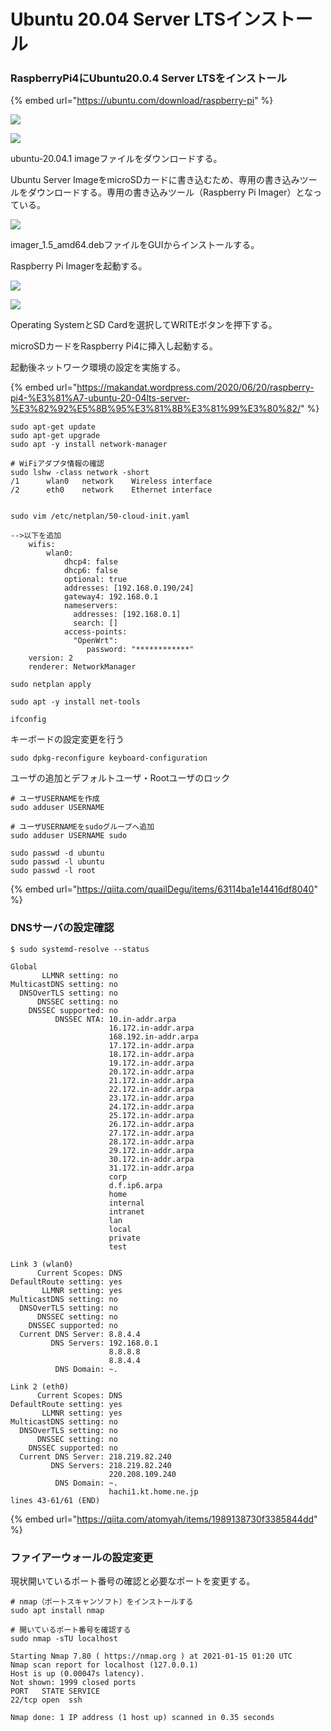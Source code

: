 # Ubuntu 20.04 Server LTSインストール

### RaspberryPi4にUbuntu20.0.4 Server LTSをインストール

{% embed url="https://ubuntu.com/download/raspberry-pi" %}

![](.gitbook/assets/image%20%2810%29.png)

![](.gitbook/assets/image%20%2815%29.png)

ubuntu-20.04.1 imageファイルをダウンロードする。



Ubuntu Server ImageをmicroSDカードに書き込むため、専用の書き込みツールをダウンロードする。専用の書き込みツール（Raspberry Pi Imager）となっている。

![](.gitbook/assets/image%20%2814%29.png)

imager\_1.5\_amd64.debファイルをGUIからインストールする。

Raspberry Pi Imagerを起動する。

![](.gitbook/assets/image%20%2816%29.png)

![](.gitbook/assets/image%20%2811%29.png)

Operating SystemとSD Cardを選択してWRITEボタンを押下する。



microSDカードをRaspberry Pi4に挿入し起動する。

起動後ネットワーク環境の設定を実施する。

{% embed url="https://makandat.wordpress.com/2020/06/20/raspberry-pi4-%E3%81%A7-ubuntu-20-04lts-server-%E3%82%92%E5%8B%95%E3%81%8B%E3%81%99%E3%80%82/" %}

```text
sudo apt-get update
sudo apt-get upgrade
sudo apt -y install network-manager

# WiFiアダプタ情報の確認
sudo lshw -class network -short
/1      wlan0   network    Wireless interface
/2      eth0    network    Ethernet interface


sudo vim /etc/netplan/50-cloud-init.yaml

-->以下を追加
    wifis:
        wlan0:
            dhcp4: false
            dhcp6: false
            optional: true
            addresses: [192.168.0.190/24]
            gateway4: 192.168.0.1
            nameservers:
              addresses: [192.168.0.1]
              search: []
            access-points:
              "OpenWrt":
                 password: "************"
    version: 2
    renderer: NetworkManager

sudo netplan apply

sudo apt -y install net-tools

ifconfig

```



キーボードの設定変更を行う

```text
sudo dpkg-reconfigure keyboard-configuration

```



ユーザの追加とデフォルトユーザ・Rootユーザのロック

```text
# ユーザUSERNAMEを作成
sudo adduser USERNAME

# ユーザUSERNAMEをsudoグループへ追加
sudo adduser USERNAME sudo

sudo passwd -d ubuntu
sudo passwd -l ubuntu
sudo passwd -l root
```

{% embed url="https://qiita.com/quailDegu/items/63114ba1e14416df8040" %}



### DNSサーバの設定確認

```text
$ sudo systemd-resolve --status

Global
       LLMNR setting: no                  
MulticastDNS setting: no                  
  DNSOverTLS setting: no                  
      DNSSEC setting: no                  
    DNSSEC supported: no                  
          DNSSEC NTA: 10.in-addr.arpa     
                      16.172.in-addr.arpa 
                      168.192.in-addr.arpa
                      17.172.in-addr.arpa 
                      18.172.in-addr.arpa 
                      19.172.in-addr.arpa 
                      20.172.in-addr.arpa 
                      21.172.in-addr.arpa 
                      22.172.in-addr.arpa 
                      23.172.in-addr.arpa 
                      24.172.in-addr.arpa 
                      25.172.in-addr.arpa 
                      26.172.in-addr.arpa 
                      27.172.in-addr.arpa 
                      28.172.in-addr.arpa 
                      29.172.in-addr.arpa 
                      30.172.in-addr.arpa 
                      31.172.in-addr.arpa 
                      corp                
                      d.f.ip6.arpa        
                      home                
                      internal            
                      intranet            
                      lan                 
                      local               
                      private             
                      test                

Link 3 (wlan0)
      Current Scopes: DNS        
DefaultRoute setting: yes        
       LLMNR setting: yes        
MulticastDNS setting: no         
  DNSOverTLS setting: no         
      DNSSEC setting: no         
    DNSSEC supported: no         
  Current DNS Server: 8.8.4.4    
         DNS Servers: 192.168.0.1
                      8.8.8.8    
                      8.8.4.4    
          DNS Domain: ~.         

Link 2 (eth0)
      Current Scopes: DNS                 
DefaultRoute setting: yes                 
       LLMNR setting: yes                 
MulticastDNS setting: no                  
  DNSOverTLS setting: no                  
      DNSSEC setting: no                  
    DNSSEC supported: no                  
  Current DNS Server: 218.219.82.240      
         DNS Servers: 218.219.82.240      
                      220.208.109.240     
          DNS Domain: ~.                  
                      hachi1.kt.home.ne.jp
lines 43-61/61 (END)

```

{% embed url="https://qiita.com/atomyah/items/1989138730f3385844dd" %}







### ファイアーウォールの設定変更

現状開いているポート番号の確認と必要なポートを変更する。

```text
# nmap（ポートスキャンソフト）をインストールする
sudo apt install nmap

# 開いているポート番号を確認する
sudo nmap -sTU localhost

Starting Nmap 7.80 ( https://nmap.org ) at 2021-01-15 01:20 UTC
Nmap scan report for localhost (127.0.0.1)
Host is up (0.00047s latency).
Not shown: 1999 closed ports
PORT   STATE SERVICE
22/tcp open  ssh

Nmap done: 1 IP address (1 host up) scanned in 0.35 seconds


```



